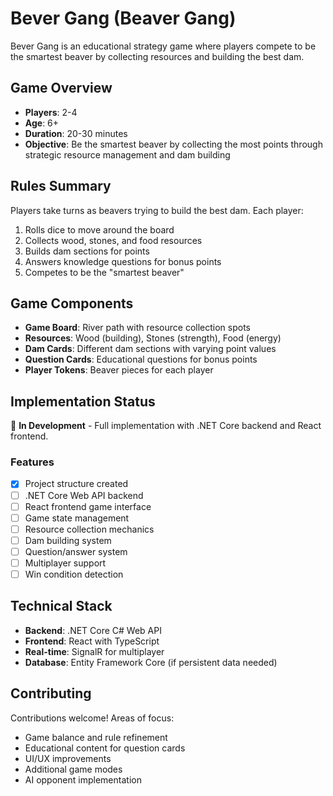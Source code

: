 # Bever Gang (Beaver Gang)

Bever Gang is an educational strategy game where players compete to be the smartest beaver by collecting resources and building the best dam.

## Game Overview

- **Players**: 2-4
- **Age**: 6+
- **Duration**: 20-30 minutes
- **Objective**: Be the smartest beaver by collecting the most points through strategic resource management and dam building

## Rules Summary

Players take turns as beavers trying to build the best dam. Each player:
1. Rolls dice to move around the board
2. Collects wood, stones, and food resources
3. Builds dam sections for points
4. Answers knowledge questions for bonus points
5. Competes to be the "smartest beaver"

## Game Components

- **Game Board**: River path with resource collection spots
- **Resources**: Wood (building), Stones (strength), Food (energy)
- **Dam Cards**: Different dam sections with varying point values
- **Question Cards**: Educational questions for bonus points
- **Player Tokens**: Beaver pieces for each player

## Implementation Status

🚀 **In Development** - Full implementation with .NET Core backend and React frontend.

### Features
- [x] Project structure created
- [ ] .NET Core Web API backend
- [ ] React frontend game interface
- [ ] Game state management
- [ ] Resource collection mechanics
- [ ] Dam building system
- [ ] Question/answer system
- [ ] Multiplayer support
- [ ] Win condition detection

## Technical Stack

- **Backend**: .NET Core C# Web API
- **Frontend**: React with TypeScript
- **Real-time**: SignalR for multiplayer
- **Database**: Entity Framework Core (if persistent data needed)

## Contributing

Contributions welcome! Areas of focus:
- Game balance and rule refinement
- Educational content for question cards
- UI/UX improvements
- Additional game modes
- AI opponent implementation